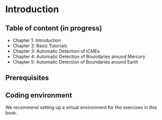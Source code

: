 # Introduction

## Table of content (in progress)

* Chapter 1: Introduction
* Chapter 2: Basic Tutorials
* Chapter 3: Automatic Detection of ICMEs
* Chapter 4: Automatic Detection of Boundaries around Mercury
* Chapter 5: Automatic Detection of Boundaries around Earth

## Prerequisites

## Coding environment

We recommend setting up a virtual environment for the exercises in this book.

